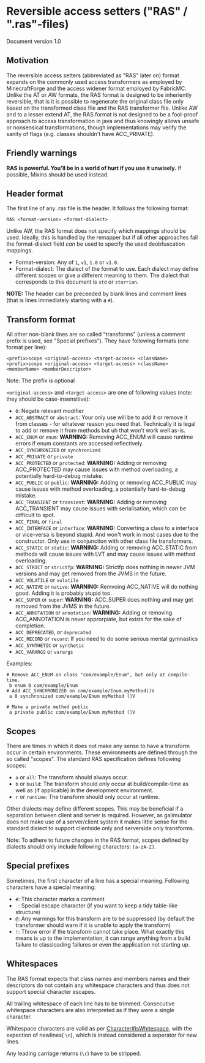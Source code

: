 # Reversible access setters ("RAS" / ".ras"-files)

Document version 1.0

## Motivation

The reversible access setters (abbreviated as "RAS" later on) format expands on the
commonly used access transformers as employed by MinecraftForge and the access widener
format employed by FabricMC. Unlike the AT or AW formats, the RAS format is designed to
be inheriently reversible, that is it is possible to regenerate the original class file
only based on the transformed class file and the RAS transformer file.
Unlike AW and to a lesser extend AT, the RAS format is not designed to be a fool-proof
approach to access transformation in java and thus knowingly allows unsafe or nonsensical
transformations, though implementations may verify the sanity of flags (e.g. classes
shouldn't have ACC\_PRIVATE).

## Friendly warnings

**RAS is powerful. You'll be in a world of hurt if you use it unwisely.** If possible,
Mixins should be used instead.

## Header format

The first line of any .ras file is the header. It follows the following format:

```
RAS <format-version> <format-dialect>
```

Unlike AW, the RAS format does not specify which mappings should be used. Ideally,
this is handled by the remapper but if all other approaches fail the format-dialect
field *can* be used to specify the used deobfuscation mappings.

- Format-version: Any of `1`, `v1`, `1.0` or `v1.0`.
- Format-dialect: The dialect of the format to use. Each dialect may define different
scopes or give a different meaning to them. The dialect that corresponds to this
document is `std` or `starrian`.

**NOTE:** The header can be preceeded by blank lines and comment lines (that is lines
immediately starting with a `#`).

## Transform format

All other non-blank lines are so called "transforms" (unless a comment prefix is used,
see "Special prefixes"). They have following formats (one format per line):

```
<prefix>scope <original-access> <target-access> <className>
<prefix>scope <original-access> <target-access> <className> <memberName> <memberDescriptor>
```

Note: The prefix is optional

`<original-access>` and `<target-access>` are one of following values (note: they should be
  case-insensitive):
  - `0`: Negate relevant modifier
  - `ACC_ABSTRACT` or `abstract`: Your only use will be to add it or remove it from classes - for
  whatever reason you need that. Technically it is legal to add or remove it from methods but
  uh that won't work well as-is.
  - `ACC_ENUM` or `enum`: **WARNING:** Removing ACC_ENUM will cause runtime errors if enum constants
  are accessed reflectively.
  - `ACC_SYNCHRONIZED` or `synchronized`
  - `ACC_PRIVATE` or `private`
  - `ACC_PROTECTED` or `protected`: **WARNING:** Adding or removing ACC_PROTECTED may cause
  issues with method overloading, a potentially hard-to-debug mistake.
  - `ACC_PUBLIC` or `public`: **WARNING:** Adding or removing ACC_PUBLIC may cause
  issues with method overloading, a potentially hard-to-debug mistake. 
  - `ACC_TRANSIENT` or `transient`: **WARNING:** Adding or removing ACC_TRANSIENT may cause
  issues with serialisation, which can be difficult to spot.
  - `ACC_FINAL` or `final`
  - `ACC_INTERFACE` or `interface`: **WARNING:** Converting a class to a interface or vice-versa
  is beyond stupid. And won't work in most cases due to the constructor. Only use in conjunction
  with other class file transformers.
  - `ACC_STATIC` or `static`: **WARNING:** Adding or removing ACC_STATIC from methods will cause
  issues with LVT and may cause issues with method overloading.
  - `ACC_STRICT` or `strictfp`: **WARNING:** Strictfp does nothing in newer JVM versions and may
  get removed from the JVMS in the future.
  - `ACC_VOLATILE` or `volatile`
  - `ACC_NATIVE` or `native`: **WARNING:** Remvoing ACC_NATIVE will do nothing good. Adding it
  is probably stupid too.
  - `ACC_SUPER` or `super`: **WARNING:** ACC_SUPER does nothing and may get removed from the
  JVMS in the future.
  - `ACC_ANNOTATION` or `annotation`: **WARNING:** Adding or removing ACC_ANNOTATION is never
  approrpiate, but exists for the sake of completion.
  - `ACC_DEPRECATED`, or `deprecated`
  - `ACC_RECORD` or `record`: If you need to do some serious mental gymnastics
  - `ACC_SYNTHETIC` or `synthetic`
  - `ACC_VARARGS` or `varargs`

Examples:

```
# Remove ACC_ENUM on class "com/example/Enum", but only at compile-time.
 b enum 0 com/example/Enum
# Add ACC_SYNCHRONIZED on com/example/Enum.myMethod()V
 a 0 synchronized com/example/Enum myMethod ()V

# Make a private method public
 a private public com/example/Enum myMethod ()V
```

## Scopes

There are times in which it does not make any sense to have a transform occur in certain
environments. These environments are defined through the so called "scopes".
The standard RAS specification defines following scopes:

 - `a` or `all`: The transform should always occur.
 - `b` or `build`: The transform should only occur at build/compile-time as well as
 (if applicable) in the development environment.
 - `r` or `runtime`: The transform should only occur at runtime.

Other dialects may define different scopes. This may be beneficial if a separation between
client and server is required. However, as galimulator does not make use of a server/client
system it makes little sense for the standard dialect to support clientside only and
serverside only transforms.

Note: To adhere to future changes in the RAS format, scopes defined by dialects
should only include following characters: `[a-zA-Z]`.

## Special prefixes

Sometimes, the first character of a line has a special meaning. Following characters
have a special meaning:

 - `#`: This character marks a comment
 - ` `: Special escape character (if you want to keep a tidy table-like structure)
 - `@`: Any warnings for this transform are to be suppressed (by default the transformer
 should warn if it is unable to apply the transform)
 - `!`: Throw error if the transform cannot take place. What exactly this means is up
 to the implementation, it can range anything from a build failure to classloading failures
 or even the application not starting up.

## Whitespaces

The RAS format expects that class names and members names and their descriptors do not
contain any whitespace characters and thus does not support special character escapes.

All trailing whitespace of each line has to be trimmed.
Consecutive whitespace characters are also interpreted as if they were a single character.

Whitespace characters are valid as per [Character#isWhitespace](https://docs.oracle.com/en/java/javase/17/docs/api/java.base/java/lang/Character.html#isWhitespace(int)),
with the expection of newlines( `\n`), which is instead considered a seperator for new lines.

Any leading carriage returns (`\r`) have to be stripped.
